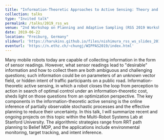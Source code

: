 ```yaml
---
title: "Information-Theoretic Approaches to Active Sensing: Theory and Practice"
collection: talks
type: "Invited talk"
permalink: /talks/2019_rss_ws
venue: "2nd Workshop on Planning and Adaptive Sampling (RSS 2019 Workshop)"
date: 2019-06-22
location: "Freiburg, Germany"
slideurl: 'https://harukins.github.io/files/nishimura_rss_ws_slides_2019.pdf'
eventurl: 'https://n.ethz.ch/~chungj/WIPPAS2019/index.html'
---
```


Many mobile robots today are capable of collecting information in the form of sensor readings. However, what sensor 
readings lead to "desirable" information and how to collect them are both ambiguous and challenging questions; such 
information could be on parameters of an unknown vector field, or hidden intent of traffic participants on a public 
road. Information-theoretic active sensing, in which a robot closes the loop from perception to action in search of 
optimal control under an information-theoretic cost, sheds light on those questions from an optimization perspective. 
The key components in the information-theoretic active sensing is the online inference of partially observable 
stochastic processes and the effective planning to reduce their uncertainty. In this talk, I will summarize recent and 
ongoing projects on this topic within the Multi-Robot Systems Lab at Stanford University. The algorithmic strategies 
range from RRT path planning to Belief MDP, and the applications include environmental monitoring, target tracking, 
and intent inference.
